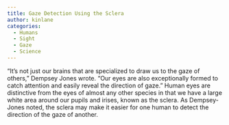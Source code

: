 ```yaml
---
title: Gaze Detection Using the Sclera
author: kinlane
categories:
  - Humans
  - Sight
  - Gaze
  - Science
---
```

“It’s not just our brains that are specialized to draw us to the gaze of others,” Dempsey Jones wrote. “Our eyes are also exceptionally formed to catch attention and easily reveal the direction of gaze.” Human eyes are distinctive from the eyes of almost any other species in that we have a large white area around our pupils and irises, known as the sclera. As Dempsey-Jones noted, the sclera may make it easier for one human to detect the direction of the gaze of another. 